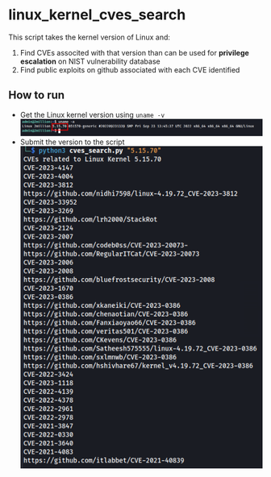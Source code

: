# linux_kernel_cves_search
This script takes the kernel version of Linux and:
1. Find CVEs associted with that version than can be used for **privilege escalation** on NIST vulnerability database
2. Find public exploits on github associated with each CVE identified

## How to run 
- Get the Linux kernel version using `uname -v`
  ![Get Linux Kernel version](uname.png)
- Submit the version to the script
  ![Get github links of each CVE identified](CVEs_github.png)
